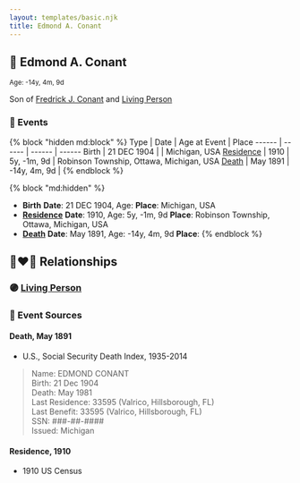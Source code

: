 ```yaml
---
layout: templates/basic.njk
title: Edmond A. Conant
---
```

## 🔵 Edmond A. Conant
<small>Age: -14y, 4m, 9d</small>

Son of [Fredrick J. Conant](/people/8/80092500) and [Living Person](/people/8/84331585)

### 📆 Events

{% block "hidden md:block" %}
Type | Date | Age at Event | Place
------ | ------ | ------ | ------
Birth | 21 DEC 1904 |  | Michigan, USA
[Residence](#event-event-0) | 1910 | 5y, -1m, 9d | Robinson Township, Ottawa, Michigan, USA
[Death](#event-event-4) | May 1891 | -14y, 4m, 9d |
{% endblock %}

{% block "md:hidden" %}
- **Birth**
**Date**: 21 DEC 1904, Age:
**Place**: Michigan, USA
- **[Residence](#event-event-0)**
**Date**: 1910, Age: 5y, -1m, 9d
**Place**: Robinson Township, Ottawa, Michigan, USA
- **[Death](#event-event-4)**
**Date**: May 1891, Age: -14y, 4m, 9d
**Place**:
{% endblock %}

## 👩‍❤️‍👨 Relationships

### 🟣 [Living Person](/people/1/12865860)

### 📰 Event Sources

#### <a id="event-event-4"></a> Death, May 1891
* U.S., Social Security Death Index, 1935-2014
>   
  > Name: EDMOND CONANT  
  > Birth: 21 Dec 1904  
  > Death: May 1981  
  > Last Residence: 33595 (Valrico, Hillsborough, FL)  
  > Last Benefit: 33595 (Valrico, Hillsborough, FL)  
  > SSN: ###-##-####  
  > Issued: Michigan

#### <a id="event-event-0"></a> Residence, 1910
* 1910 US Census
